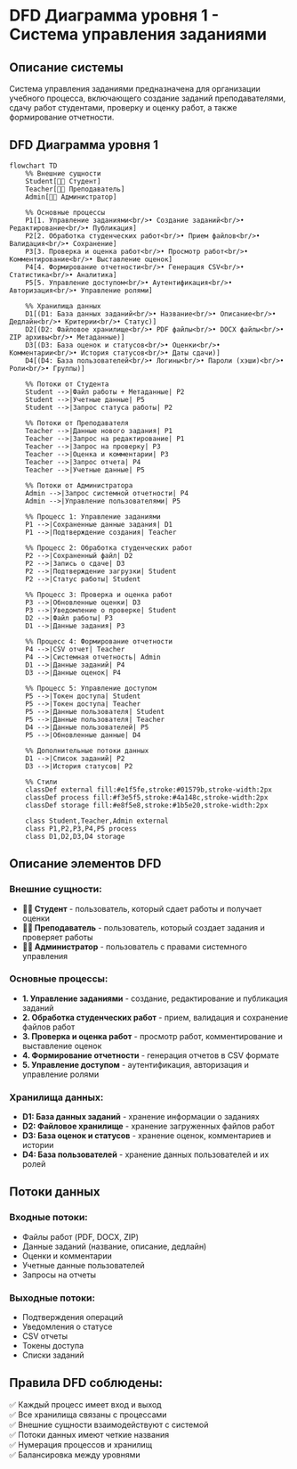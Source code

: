# DFD Диаграмма уровня 1 - Система управления заданиями

## Описание системы
Система управления заданиями предназначена для организации учебного процесса, включающего создание заданий преподавателями, сдачу работ студентами, проверку и оценку работ, а также формирование отчетности.

## DFD Диаграмма уровня 1

```mermaid
flowchart TD
    %% Внешние сущности
    Student[👨‍🎓 Студент]
    Teacher[👩‍🏫 Преподаватель]
    Admin[👨‍💼 Администратор]
    
    %% Основные процессы
    P1[1. Управление заданиями<br/>• Создание заданий<br/>• Редактирование<br/>• Публикация]
    P2[2. Обработка студенческих работ<br/>• Прием файлов<br/>• Валидация<br/>• Сохранение]
    P3[3. Проверка и оценка работ<br/>• Просмотр работ<br/>• Комментирование<br/>• Выставление оценок]
    P4[4. Формирование отчетности<br/>• Генерация CSV<br/>• Статистика<br/>• Аналитика]
    P5[5. Управление доступом<br/>• Аутентификация<br/>• Авторизация<br/>• Управление ролями]
    
    %% Хранилища данных
    D1[(D1: База данных заданий<br/>• Название<br/>• Описание<br/>• Дедлайн<br/>• Критерии<br/>• Статус)]
    D2[(D2: Файловое хранилище<br/>• PDF файлы<br/>• DOCX файлы<br/>• ZIP архивы<br/>• Метаданные)]
    D3[(D3: База оценок и статусов<br/>• Оценки<br/>• Комментарии<br/>• История статусов<br/>• Даты сдачи)]
    D4[(D4: База пользователей<br/>• Логины<br/>• Пароли (хэши)<br/>• Роли<br/>• Группы)]
    
    %% Потоки от Студента
    Student -->|Файл работы + Метаданные| P2
    Student -->|Учетные данные| P5
    Student -->|Запрос статуса работы| P2
    
    %% Потоки от Преподавателя
    Teacher -->|Данные нового задания| P1
    Teacher -->|Запрос на редактирование| P1
    Teacher -->|Запрос на проверку| P3
    Teacher -->|Оценка и комментарии| P3
    Teacher -->|Запрос отчета| P4
    Teacher -->|Учетные данные| P5
    
    %% Потоки от Администратора
    Admin -->|Запрос системной отчетности| P4
    Admin -->|Управление пользователями| P5
    
    %% Процесс 1: Управление заданиями
    P1 -->|Сохраненные данные задания| D1
    P1 -->|Подтверждение создания| Teacher
    
    %% Процесс 2: Обработка студенческих работ
    P2 -->|Сохраненный файл| D2
    P2 -->|Запись о сдаче| D3
    P2 -->|Подтверждение загрузки| Student
    P2 -->|Статус работы| Student
    
    %% Процесс 3: Проверка и оценка работ
    P3 -->|Обновленные оценки| D3
    P3 -->|Уведомление о проверке| Student
    D2 -->|Файл работы| P3
    D1 -->|Данные задания| P3
    
    %% Процесс 4: Формирование отчетности
    P4 -->|CSV отчет| Teacher
    P4 -->|Системная отчетность| Admin
    D1 -->|Данные заданий| P4
    D3 -->|Данные оценок| P4
    
    %% Процесс 5: Управление доступом
    P5 -->|Токен доступа| Student
    P5 -->|Токен доступа| Teacher
    P5 -->|Данные пользователя| Student
    P5 -->|Данные пользователя| Teacher
    D4 -->|Данные пользователей| P5
    P5 -->|Обновленные данные| D4
    
    %% Дополнительные потоки данных
    D1 -->|Список заданий| P2
    D3 -->|История статусов| P2
    
    %% Стили
    classDef external fill:#e1f5fe,stroke:#01579b,stroke-width:2px
    classDef process fill:#f3e5f5,stroke:#4a148c,stroke-width:2px
    classDef storage fill:#e8f5e8,stroke:#1b5e20,stroke-width:2px
    
    class Student,Teacher,Admin external
    class P1,P2,P3,P4,P5 process
    class D1,D2,D3,D4 storage
```

## Описание элементов DFD

### Внешние сущности:
- **👨‍🎓 Студент** - пользователь, который сдает работы и получает оценки
- **👩‍🏫 Преподаватель** - пользователь, который создает задания и проверяет работы
- **👨‍💼 Администратор** - пользователь с правами системного управления

### Основные процессы:
- **1. Управление заданиями** - создание, редактирование и публикация заданий
- **2. Обработка студенческих работ** - прием, валидация и сохранение файлов работ
- **3. Проверка и оценка работ** - просмотр работ, комментирование и выставление оценок
- **4. Формирование отчетности** - генерация отчетов в CSV формате
- **5. Управление доступом** - аутентификация, авторизация и управление ролями

### Хранилища данных:
- **D1: База данных заданий** - хранение информации о заданиях
- **D2: Файловое хранилище** - хранение загруженных файлов работ
- **D3: База оценок и статусов** - хранение оценок, комментариев и истории
- **D4: База пользователей** - хранение данных пользователей и их ролей

## Потоки данных

### Входные потоки:
- Файлы работ (PDF, DOCX, ZIP)
- Данные заданий (название, описание, дедлайн)
- Оценки и комментарии
- Учетные данные пользователей
- Запросы на отчеты

### Выходные потоки:
- Подтверждения операций
- Уведомления о статусе
- CSV отчеты
- Токены доступа
- Списки заданий

## Правила DFD соблюдены:
✅ Каждый процесс имеет вход и выход  
✅ Все хранилища связаны с процессами  
✅ Внешние сущности взаимодействуют с системой  
✅ Потоки данных имеют четкие названия  
✅ Нумерация процессов и хранилищ  
✅ Балансировка между уровнями
